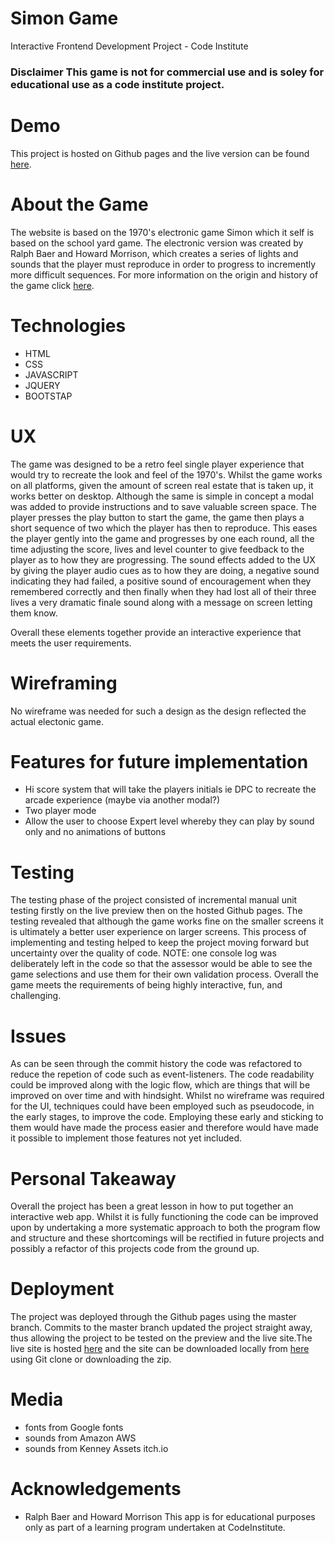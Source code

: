 # Simon Game

Interactive Frontend Development Project - Code Institute

### Disclaimer This game is not for commercial use and is soley for educational use as a code institute project.

# Demo
This project is hosted on Github pages and the live version can be found [here](https://davidcaffrey.github.io/Oisins-Game/).

# About the Game
The website is based on the 1970's electronic game Simon which it self is based on the school yard game. The electronic version was created
by Ralph Baer and Howard Morrison, which creates a series of lights and sounds that the player must reproduce in order to progress to 
incremently more difficult sequences. For more information on the origin and history of the game click [here](https://en.wikipedia.org/wiki/Simon_(game)).

# Technologies

- HTML
- CSS
- JAVASCRIPT
- JQUERY
- BOOTSTAP

# UX 

The game was designed to be a retro feel single player experience that would try to recreate the look and feel of the 1970's. Whilst the 
game works on all platforms, given the amount of screen real estate that is taken up, it works better on desktop. Although the same is 
simple in concept a modal was added to provide instructions and to save valuable screen space.
The player presses the play button to start the game, the game then plays a short sequence of two which the player has then to reproduce.
This eases the player gently into the game and progresses by one each round, all the time adjusting the score, lives and level counter to 
give feedback to the player as to how they are progressing. The sound effects added to the UX by giving the player audio cues as to how they are doing, a negative sound indicating they had failed, a positive sound of encouragement when they remembered correctly and then finally when they had lost all of their three lives a very dramatic finale sound along with a message on screen letting them know.

Overall these elements together provide an interactive experience that meets the user requirements.

# Wireframing 

No wireframe was needed for such a design as the design reflected the actual electonic game.

# Features for future implementation

- Hi score system that will take the players initials ie DPC to recreate the arcade experience (maybe via another modal?)
- Two player mode 
- Allow the user to choose Expert level whereby they can play by sound only and no animations of buttons

# Testing 

The testing phase of the project consisted of incremental manual unit testing firstly on the live preview then on the hosted Github pages. The testing revealed that although the game works fine on the smaller screens it is ultimately a better user experience on larger
screens. This process of implementing and testing helped to keep the project moving forward but uncertainty over the quality of code.
NOTE: one console log was deliberately left in the code so that the assessor would be able to see the game selections and use them for their own validation process.
Overall the game meets the requirements of being highly interactive, fun, and challenging.

# Issues 
As can be seen through the commit history the code was refactored to reduce the repetion of code such as event-listeners. The code readability could be improved along with the logic flow, which are things that will be improved on over time and with hindsight.
Whilst no wireframe was required for the UI, techniques could have been employed such as pseudocode, in the early stages, to improve the
code. Employing these early and sticking to them would have made the process easier and therefore would have made it possible to implement those features not yet included.

# Personal Takeaway

Overall the project has been a great lesson in how to put together an interactive web app. Whilst it is fully functioning the code can
be improved upon by undertaking a more systematic approach to both the program flow and structure and these shortcomings will be rectified in future projects and possibly a refactor of this projects code from the ground up.

# Deployment

The project was deployed through the Github pages using the master branch. Commits to the master branch updated the project straight 
away, thus allowing the project to be tested on the preview and the live site.The live site is hosted [here](https://davidcaffrey.github.io/Oisins-Game/) and the site can be downloaded locally from [here](https://github.com/DavidCaffrey/Oisins-Game) using Git clone or downloading the zip.

# Media 
- fonts from Google fonts
- sounds from Amazon AWS
- sounds from Kenney Assets itch.io

# Acknowledgements

- Ralph Baer and Howard Morrison 
This app is for educational purposes only as part of a learning program undertaken at CodeInstitute.









